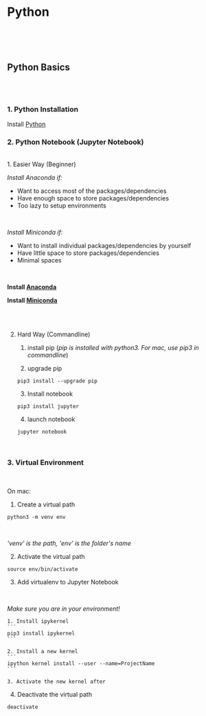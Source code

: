 # Python


<br /><br /><br />
## Python Basics
<br /><br />
### 1. Python Installation

Install [Python](https://www.python.org/downloads/)
<br />
### 2. Python Notebook (Jupyter Notebook)
<br />
1. Easier Way (Beginner)

*Install Anaconda if:*
* Want to access most of the packages/dependencies
* Have enough space to store packages/dependencies
* Too lazy to setup environments
<br />

*Install Miniconda if:*
* Want to install individual packages/dependencies by yourself
* Have little space to store packages/dependencies
* Minimal spaces
<br />

**Install [Anaconda](https://www.anaconda.com/)**

**Install [Miniconda](https://docs.conda.io/en/latest/miniconda.html)**

<br /><br />

2. Hard Way (Commandline)

	1. install pip (*pip is installed with python3. For mac, use pip3 in commandline*)

	2. upgrade pip
	```
	pip3 install --upgrade pip
	```

	3. Install notebook
	```
	pip3 install jupyter
	```

	4. launch notebook
	```
	jupyter notebook
	```
<br />

### 3. Virtual Environment
<br />

On mac:
<br />

1. Create a virtual path
```
python3 -m venv env
```
<br />

*'venv' is the path, 'env' is the folder's name*
<br />

2. Activate the virtual path

```
source env/bin/activate
```

3. Add virtualenv to Jupyter Notebook
<br />

*Make sure you are in your environment!*

	1. Install ipykernel
	```
	pip3 install ipykernel
	```

	2. Install a new kernel
	```
	ipython kernel install --user --name=ProjectName
	```
	
	3. Activate the new kernel after 
4. Deactivate the virtual path

```
deactivate 
```

